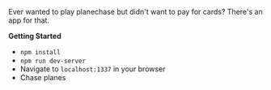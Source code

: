 Ever wanted to play planechase but didn't want to pay for cards? There's an app for that.

**Getting Started**
- `npm install`
- `npm run dev-server`
- Navigate to `localhost:1337` in your browser
- Chase planes

